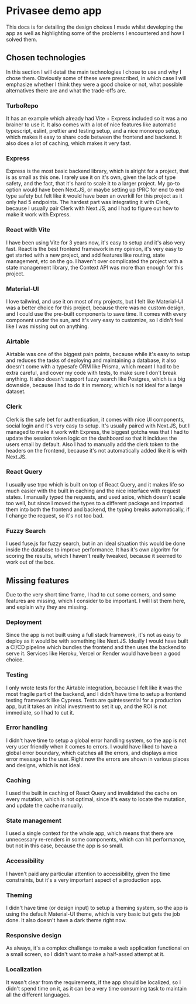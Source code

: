 # Privasee demo app

This docs is for detailing the design choices I made whilst developing the app as well as highlighting some of the problems I encountered and how I solved them.

## Chosen technologies

In this section I will detail the main technologies I chose to use and why I chose them. Obviously some of these were prescribed, in which case I will emphasize whether I think they were a good choice or not, what possible alternatives there are and what the trade-offs are.

### TurboRepo

It has an example which already had Vite + Express included so it was a no brainer to use it. It also comes with a lot of nice features like automatic typescript, eslint, prettier and testing setup, and a nice monorepo setup, which makes it easy to share code between the frontend and backend. It also does a lot of caching, which makes it very fast.

### Express

Express is the most basic backend library, which is alright for a project, that is as small as this one. I rarely use it on it's own, given the lack of type safety, and the fact, that it's hard to scale it to a larger project. My go-to option would have been Next.JS, or maybe setting up tPRC for end to end type safety but felt like it would have been an overkill for this project as it only had 5 endpoints. The hardest part was integrating it with Clerk, because I usually pair Clerk with Next.JS, and I had to figure out how to make it work with Express.

### React with Vite

I have been using Vite for 3 years now, it's easy to setup and it's also very fast. React is the best frontend framework in my opinion, it's very easy to get started with a new project, and add features like routing, state management, etc on the go. I haven't over complicated the project with a state management library, the Context API was more than enough for this project.

### Material-UI

I love tailwind, and use it on most of my projects, but I felt like Material-UI was a better choice for this project, because there was no custom design, and I could use the pre-built components to save time. It comes with every component under the sun, and it's very easy to customize, so I didn't feel like I was missing out on anything.

### Airtable

Airtable was one of the biggest pain points, because while it's easy to setup and reduces the tasks of deploying and maintaining a database, it also doesn't come with a typesafe ORM like Prisma, which meant I had to be extra careful, and cover my code with tests, to make sure I don't break anything. It also doesn't support fuzzy search like Postgres, which is a big downside, because I had to do it in memory, which is not ideal for a large dataset.

### Clerk

Clerk is the safe bet for authentication, it comes with nice UI components, social login and it's very easy to setup. It's usually paired with Next.JS, but I managed to make it work with Express, the biggest gotcha was that I had to update the session token logic on the dashboard so that it incldues the users email by default. Also I had to manually add the clerk token to the headers on the frontend, because it's not automatically added like it is with Next.JS.

### React Query

I usually use trpc which is built on top of React Query, and it makes life so much easier with the built in caching and the nice interface with request states. I manually typed the requests, and used axios, which doesn't scale too well, but since I moved the types to a different package and imported them into both the frontend and backend, the typing breaks automatically, if I change the request, so it's not too bad.

### Fuzzy Search

I used fuse.js for fuzzy search, but in an ideal situation this would be done inside the database to improve performance. It has it's own algoritm for scoring the results, which I haven't really tweaked, because it seemed to work out of the box.

## Missing features

Due to the very short time frame, I had to cut some corners, and some features are missing, which I consider to be important. I will list them here, and explain why they are missing.

### Deployment

Since the app is not built using a full stack framework, it's not as easy to deploy as it would be with something like Next.JS. Ideally I would have built a CI/CD pipeline which bundles the frontend and then uses the backend to serve it. Services like Heroku, Vercel or Render would have been a good choice.

### Testing

I only wrote tests for the Airtable integration, because I felt like it was the most fragile part of the backend, and I didn't have time to setup a frontend testing framework like Cypress. Tests are quintessential for a production app, but it takes an initial investment to set it up, and the ROI is not immediate, so I had to cut it.

### Error handling

I didn't have time to setup a global error handling system, so the app is not very user friendly when it comes to errors. I would have liked to have a global error boundary, which catches all the errors, and displays a nice error message to the user. Right now the errors are shown in various places and designs, which is not ideal.

### Caching

I used the built in caching of React Query and invalidated the cache on every mutation, which is not optimal, since it's easy to locate the mutation, and update the cache manually.

### State management

I used a single context for the whole app, which means that there are unnecessary re-renders in some components, which can hit performance, but not in this case, because the app is so small.

### Accessibility

I haven't paid any particular attention to accessibility, given the time constraints, but it's a very important aspect of a production app.

### Theming

I didn't have time (or design input) to setup a theming system, so the app is using the default Material-UI theme, which is very basic but gets the job done. It also doesn't have a dark theme right now.

### Responsive design

As always, it's a complex challenge to make a web application functional on a small screen, so I didn't want to make a half-assed attempt at it.

### Localization

It wasn't clear from the requirements, if the app should be localized, so I didn't spend time on it, as it can be a very time consuming task to maintain all the different languages.
